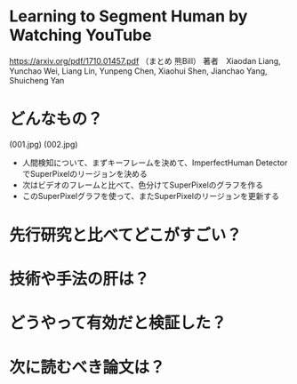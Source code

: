 # Learning to Segment Human by Watching YouTube

https://arxiv.org/pdf/1710.01457.pdf
（まとめ 熊Bill）
著者　Xiaodan Liang, Yunchao Wei, Liang Lin, Yunpeng Chen, Xiaohui Shen, Jianchao Yang, Shuicheng Yan

# どんなもの？
(001.jpg)
(002.jpg)
- 人間検知について、まずキーフレームを決めて、ImperfectHuman DetectorでSuperPixelのリージョンを決める
- 次はビデオのフレームと比べて、色分けてSuperPixelのグラフを作る
- このSuperPixelグラフを使って、またSuperPixelのリージョンを更新する
# 先行研究と比べてどこがすごい？

# 技術や手法の肝は？

# どうやって有効だと検証した？

# 次に読むべき論文は？


